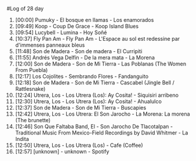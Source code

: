 #Log of 28 day

1. [00:00] Pumuky - El bosque en llamas - Los enamorados
1. [09:49] Koop - Coup De Grace - Koop Island Blues
1. [09:54] Lucybell - Lumina - Hoy Soñé
1. [10:37] Fly Pan Am - Fly Pan Am - L'Espace au sol est redessine par d'immenses panneaux bleus
1. [11:48] Son de Madera - Son de madera - El Curripiti
1. [11:55] Andrés Vega Delfín - De la mera mata - La Morena
1. [12:00] Son de Madera - Son de Mi Tierra - Las Poblanas (The Women From Puebla)
1. [12:17] Los Cojolites - Sembrando Flores - Fandanguito
1. [12:18] Son de Madera - Son de Mi Tierra - Cascabel (Jingle Bell / Rattlesnake)
1. [12:24] Utrera, Los - Los Utrera (Los): Ay Cosita! - Siquisiri arribeno
1. [12:30] Utrera, Los - Los Utrera (Los): Ay Cosita! - Ahualulco
1. [12:37] Son de Madera - Son de Mi Tierra - Buscapies
1. [12:42] Utrera, Los - Los Utrera: El Son Jarocho - La Morena: La morena (The brunette)
1. [12:46] Son Que Faltaba Band, El - Son Jarocho De Tlacotalpan - Traditional Music From Mexico-Field Recordings by David Whitmer - La Indita
1. [12:50] Utrera, Los - Los Utrera (Los) - Cafe (Coffee)
1. [12:57] [unknown] - unknown - Spotify
